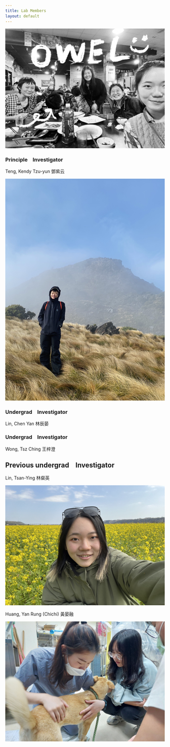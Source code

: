 ```yaml
---
title: Lab Members
layout: default
---
```



![owel_photo](owel_photo.JPG)<br/>

### Principle &ensp; Investigator
Teng, Kendy Tzu-yun 鄧紫云

![PI_photo](PI_photo.jpeg)<br/>

### Undergrad &ensp; Investigator 
Lin, Chen Yan 林辰晏<br/>

### Undergrad &ensp; Investigator 
Wong, Tsz Ching 王梓澄 

## Previous undergrad &ensp; Investigator 

Lin, Tsan-Ying 林粲英 

![Tsan_photo](Tsan_photo.jpg)<br/>

Huang, Yan Rung (Chichi) 黃晏融 

![Carol_photo_1](Carol_photo_1.jpeg)<br/>

<br/><br/>
